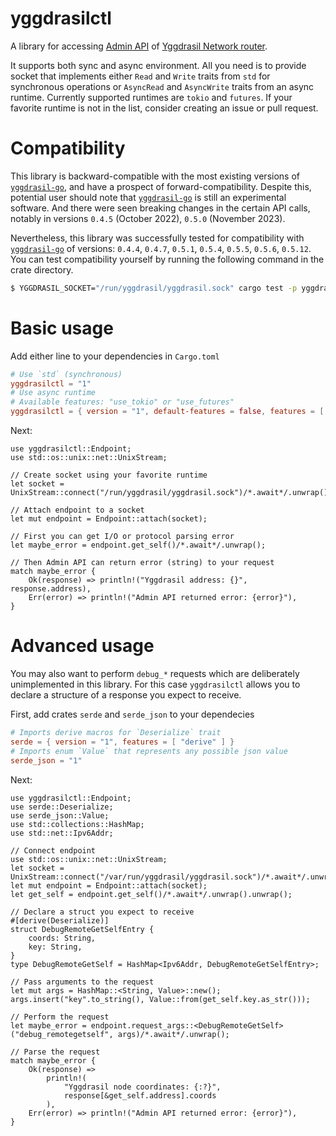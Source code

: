 # yggdrasilctl

A library for accessing [Admin API] of [Yggdrasil Network router].

It supports both sync and async environment. All you need is to provide
socket that implements either `Read` and `Write` traits from `std` for synchronous
operations or `AsyncRead` and `AsyncWrite` traits from an async runtime.
Currently supported runtimes are `tokio` and `futures`. If your favorite
runtime is not in the list, consider creating an issue or pull request.

[Admin API]: https://yggdrasil-network.github.io/admin.html
[Yggdrasil Network router]: https://github.com/yggdrasil-network/yggdrasil-go

# Compatibility

This library is backward-compatible with the most existing versions of [`yggdrasil-go`], and have a prospect of forward-compatibility.
Despite this, potential user should note that [`yggdrasil-go`] is still an experimental software.
And there were seen breaking changes in the certain API calls, notably in versions `0.4.5` (October 2022), `0.5.0` (November 2023).

Nevertheless, this library was successfully tested for compatibility with [`yggdrasil-go`] of versions: `0.4.4`, `0.4.7`, `0.5.1`, `0.5.4`, `0.5.5`, `0.5.6`, `0.5.12`.
You can test compatibility yourself by running the following command in the crate directory.

```sh
$ YGGDRASIL_SOCKET="/run/yggdrasil/yggdrasil.sock" cargo test -p yggdrasilctl
```

[`yggdrasil-go`]: https://github.com/yggdrasil-network/yggdrasil-go

# Basic usage

Add either line to your dependencies in `Cargo.toml`

```toml
# Use `std` (synchronous)
yggdrasilctl = "1"
# Use async runtime
# Available features: "use_tokio" or "use_futures"
yggdrasilctl = { version = "1", default-features = false, features = [ "use_tokio" ] }
```

Next:

```rust,ignore
use yggdrasilctl::Endpoint;
use std::os::unix::net::UnixStream;

// Create socket using your favorite runtime
let socket = UnixStream::connect("/run/yggdrasil/yggdrasil.sock")/*.await*/.unwrap();

// Attach endpoint to a socket
let mut endpoint = Endpoint::attach(socket);

// First you can get I/O or protocol parsing error
let maybe_error = endpoint.get_self()/*.await*/.unwrap();

// Then Admin API can return error (string) to your request
match maybe_error {
    Ok(response) => println!("Yggdrasil address: {}", response.address),
    Err(error) => println!("Admin API returned error: {error}"),
}
```

# Advanced usage

You may also want to perform `debug_*` requests which are deliberately unimplemented in this library.
For this case `yggdrasilctl` allows you to declare a structure of a response you expect to receive.

First, add crates `serde` and `serde_json` to your dependecies

```toml
# Imports derive macros for `Deserialize` trait
serde = { version = "1", features = [ "derive" ] }
# Imports enum `Value` that represents any possible json value
serde_json = "1"
```

Next:

```rust,ignore
use yggdrasilctl::Endpoint;
use serde::Deserialize;
use serde_json::Value;
use std::collections::HashMap;
use std::net::Ipv6Addr;

// Connect endpoint
use std::os::unix::net::UnixStream;
let socket = UnixStream::connect("/var/run/yggdrasil/yggdrasil.sock")/*.await*/.unwrap();
let mut endpoint = Endpoint::attach(socket);
let get_self = endpoint.get_self()/*.await*/.unwrap().unwrap();

// Declare a struct you expect to receive
#[derive(Deserialize)]
struct DebugRemoteGetSelfEntry {
    coords: String,
    key: String,
}
type DebugRemoteGetSelf = HashMap<Ipv6Addr, DebugRemoteGetSelfEntry>;

// Pass arguments to the request
let mut args = HashMap::<String, Value>::new();
args.insert("key".to_string(), Value::from(get_self.key.as_str()));

// Perform the request
let maybe_error = endpoint.request_args::<DebugRemoteGetSelf>("debug_remotegetself", args)/*.await*/.unwrap();

// Parse the request
match maybe_error {
    Ok(response) =>
        println!(
            "Yggdrasil node coordinates: {:?}",
            response[&get_self.address].coords
        ),
    Err(error) => println!("Admin API returned error: {error}"),
}
```
